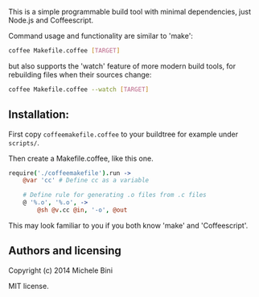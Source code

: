 This is a simple programmable build tool with minimal dependencies, just Node.js and Coffeescript.

Command usage and functionality are similar to 'make':

```sh
coffee Makefile.coffee [TARGET]
```

but also supports the 'watch' feature of more modern build tools, for rebuilding files when their sources change:

```sh
coffee Makefile.coffee --watch [TARGET]
```

## Installation:

First copy `coffeemakefile.coffee` to your buildtree for example under `scripts/`.

Then create a Makefile.coffee, like this one. 

```coffee
require('./coffeemakefile').run ->
	@var 'cc' # Define cc as a variable

	# Define rule for generating .o files from .c files
	@ '%.o', '%.o', ->
		@sh @v.cc @in, '-o', @out

```

This may look familiar to you if you both know 'make' and 'Coffeescript'.


## Authors and licensing

Copyright (c) 2014 Michele Bini

MIT license.
